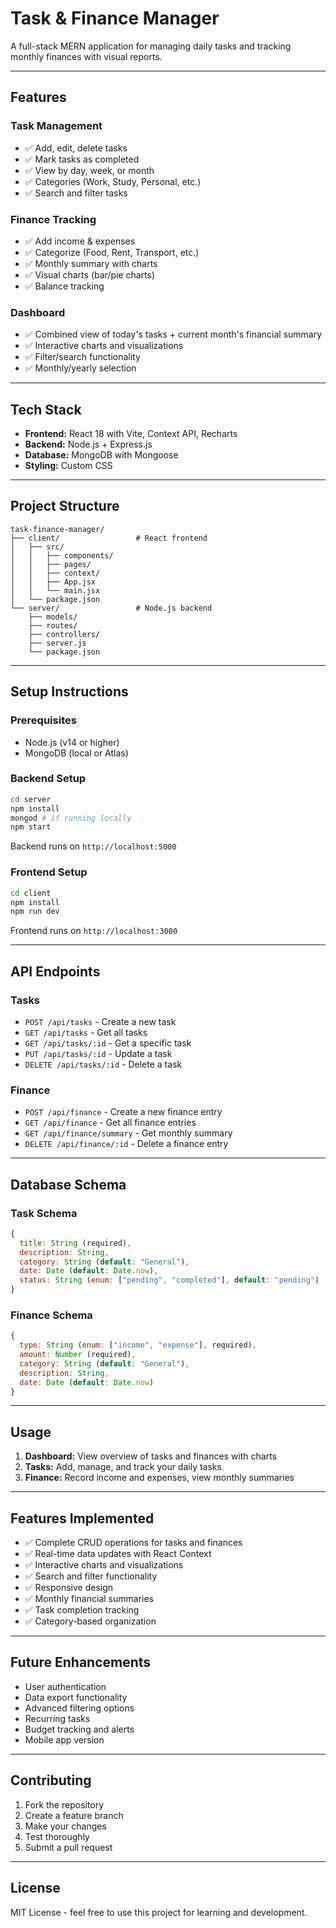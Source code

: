 # Task & Finance Manager

A full-stack MERN application for managing daily tasks and tracking monthly finances with visual reports.

---

## Features

### Task Management
- ✅ Add, edit, delete tasks
- ✅ Mark tasks as completed
- ✅ View by day, week, or month
- ✅ Categories (Work, Study, Personal, etc.)
- ✅ Search and filter tasks

### Finance Tracking
- ✅ Add income & expenses
- ✅ Categorize (Food, Rent, Transport, etc.)
- ✅ Monthly summary with charts
- ✅ Visual charts (bar/pie charts)
- ✅ Balance tracking

### Dashboard
- ✅ Combined view of today's tasks + current month's financial summary
- ✅ Interactive charts and visualizations
- ✅ Filter/search functionality
- ✅ Monthly/yearly selection

---

## Tech Stack

- **Frontend:** React 18 with Vite, Context API, Recharts
- **Backend:** Node.js + Express.js
- **Database:** MongoDB with Mongoose
- **Styling:** Custom CSS

---

## Project Structure

```
task-finance-manager/
├── client/                 # React frontend
│   ├── src/
│   │   ├── components/
│   │   ├── pages/
│   │   ├── context/
│   │   ├── App.jsx
│   │   └── main.jsx
│   └── package.json
└── server/                 # Node.js backend
    ├── models/
    ├── routes/
    ├── controllers/
    ├── server.js
    └── package.json
```

---

## Setup Instructions

### Prerequisites

- Node.js (v14 or higher)
- MongoDB (local or Atlas)

### Backend Setup

```sh
cd server
npm install
mongod # if running locally
npm start
```
Backend runs on `http://localhost:5000`

### Frontend Setup

```sh
cd client
npm install
npm run dev
```
Frontend runs on `http://localhost:3000`

---

## API Endpoints

### Tasks

- `POST /api/tasks` - Create a new task
- `GET /api/tasks` - Get all tasks
- `GET /api/tasks/:id` - Get a specific task
- `PUT /api/tasks/:id` - Update a task
- `DELETE /api/tasks/:id` - Delete a task

### Finance

- `POST /api/finance` - Create a new finance entry
- `GET /api/finance` - Get all finance entries
- `GET /api/finance/summary` - Get monthly summary
- `DELETE /api/finance/:id` - Delete a finance entry

---

## Database Schema

### Task Schema

```js
{
  title: String (required),
  description: String,
  category: String (default: "General"),
  date: Date (default: Date.now),
  status: String (enum: ["pending", "completed"], default: "pending")
}
```

### Finance Schema

```js
{
  type: String (enum: ["income", "expense"], required),
  amount: Number (required),
  category: String (default: "General"),
  description: String,
  date: Date (default: Date.now)
}
```

---

## Usage

1. **Dashboard:** View overview of tasks and finances with charts
2. **Tasks:** Add, manage, and track your daily tasks
3. **Finance:** Record income and expenses, view monthly summaries

---

## Features Implemented

- ✅ Complete CRUD operations for tasks and finances
- ✅ Real-time data updates with React Context
- ✅ Interactive charts and visualizations
- ✅ Search and filter functionality
- ✅ Responsive design
- ✅ Monthly financial summaries
- ✅ Task completion tracking
- ✅ Category-based organization

---

## Future Enhancements

- User authentication
- Data export functionality
- Advanced filtering options
- Recurring tasks
- Budget tracking and alerts
- Mobile app version

---

## Contributing

1. Fork the repository
2. Create a feature branch
3. Make your changes
4. Test thoroughly
5. Submit a pull request

---

## License

MIT License - feel free to use this project for learning and development.